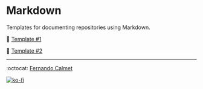 # Markdown

Templates for documenting repositories using Markdown.

📑 [Template #1](Template1/README.md)

📑 [Template #2](Template2/README.md)

---

:octocat: [Fernando Calmet](https://github.com/FernandoCalmet)

[![ko-fi](https://www.ko-fi.com/img/githubbutton_sm.svg)](https://ko-fi.com/T6T41JKMI)
